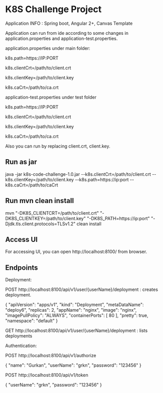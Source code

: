 # K8S Challenge Project

Application INFO : Spring boot, Angular 2+, Canvas Template

Application can run from ide according to some changes in application.properties and application-test.properties.

application.properties under main folder:

k8s.path=https://IP:PORT

k8s.clientCrt=/path/to/client.crt

k8s.clientKey=/path/to/client.key

k8s.caCrt=/path/to/ca.crt

application-test.properties under test folder

k8s.path=https://IP:PORT

k8s.clientCrt=/path/to/client.crt

k8s.clientKey=/path/to/client.key

k8s.caCrt=/path/to/ca.crt

Also you can run by replacing client.crt, client.key.

## Run as jar

java -jar k8s-code-challenge-1.0.jar --k8s.clientCrt=/path/to/client.crt --k8s.clientKey=/path/to/client.key --k8s.path=https://ip:port --k8s.caCrt=/path/to/caCrt

## Run mvn clean install

mvn "-DK8S_CLIENTCRT=/path/to/client.crt" "-DK8S_CLIENTKEY=/path/to/client.key" "-DK8S_PATH=https://ip:port" "-Djdk.tls.client.protocols=TLSv1.2" clean install

## Access UI

For accessing UI, you can open http://localhost:8100/ from browser.

## Endpoints

Deployment:

POST http://localhost:8100/api/v1/user/{userName}/deployment : creates deployment.

{
    "apiVersion": "apps/v1",
    "kind": "Deployment",
    "metaDataName": "deploy6",
    "replicas": 2,
    "appName": "nginx",
    "image": "nginx",
    "imagePullPolicy": "ALWAYS",
    "containerPorts": [
        80
    ],
    "pretty": true,
    "namespace": "default"
}

GET http://localhost:8100/api/v1/user/{userName}/deployment : lists deployments


Authentication:

POST http://localhost:8100/api/v1/authorize

{
    "name": "Gurkan",
    "userName": "grkn",
    "password": "123456"
}

POST http://localhost:8100/api/v1/token

{
    "userName": "grkn",
    "password": "123456"
}


